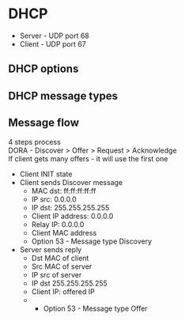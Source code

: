 # DHCP

- Server - UDP port 68
- Client - UDP port 67

## DHCP options

## DHCP message types

## Message flow

4 steps process  
DORA - Discover > Offer > Request > Acknowledge  
If client gets many offers - it will use the first one

- Client INIT state
- Client sends Discover message
    - MAC dst: ff:ff:ff:ff:ff
    - IP src: 0.0.0.0
    - IP dst: 255.255.255.255
    - Client IP address: 0.0.0.0
    - Relay IP: 0.0.0.0
    - Client MAC address
    - Option 53 - Message type Discovery
- Server sends reply
    - Dst MAC of client
    - Src MAC of server
    - IP src of server
    - IP dst 255.255.255.255
    - Client IP: offered IP
    - - Option 53 - Message type Offer
